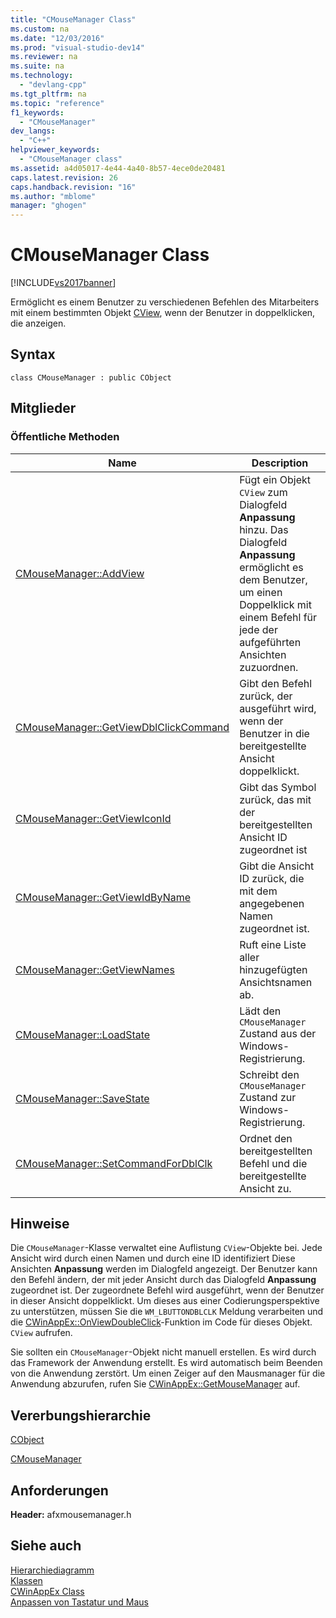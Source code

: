 ```yaml
---
title: "CMouseManager Class"
ms.custom: na
ms.date: "12/03/2016"
ms.prod: "visual-studio-dev14"
ms.reviewer: na
ms.suite: na
ms.technology: 
  - "devlang-cpp"
ms.tgt_pltfrm: na
ms.topic: "reference"
f1_keywords: 
  - "CMouseManager"
dev_langs: 
  - "C++"
helpviewer_keywords: 
  - "CMouseManager class"
ms.assetid: a4d05017-4e44-4a40-8b57-4ece0de20481
caps.latest.revision: 26
caps.handback.revision: "16"
ms.author: "mblome"
manager: "ghogen"
---
```

# CMouseManager Class
[!INCLUDE[vs2017banner](../../assembler/inline/includes/vs2017banner.md)]

Ermöglicht es einem Benutzer zu verschiedenen Befehlen des Mitarbeiters mit einem bestimmten Objekt [CView](../../mfc/reference/cview-class.md), wenn der Benutzer in doppelklicken, die anzeigen.  
  
## Syntax  
  
```  
class CMouseManager : public CObject  
```  
  
## Mitglieder  
  
### Öffentliche Methoden  
  
|Name|Description|  
|----------|-----------------|  
|[CMouseManager::AddView](../Topic/CMouseManager::AddView.md)|Fügt ein Objekt `CView` zum Dialogfeld **Anpassung** hinzu.  Das Dialogfeld **Anpassung** ermöglicht es dem Benutzer, um einen Doppelklick mit einem Befehl für jede der aufgeführten Ansichten zuzuordnen.|  
|[CMouseManager::GetViewDblClickCommand](../Topic/CMouseManager::GetViewDblClickCommand.md)|Gibt den Befehl zurück, der ausgeführt wird, wenn der Benutzer in die bereitgestellte Ansicht doppelklickt.|  
|[CMouseManager::GetViewIconId](../Topic/CMouseManager::GetViewIconId.md)|Gibt das Symbol zurück, das mit der bereitgestellten Ansicht ID zugeordnet ist|  
|[CMouseManager::GetViewIdByName](../Topic/CMouseManager::GetViewIdByName.md)|Gibt die Ansicht ID zurück, die mit dem angegebenen Namen zugeordnet ist.|  
|[CMouseManager::GetViewNames](../Topic/CMouseManager::GetViewNames.md)|Ruft eine Liste aller hinzugefügten Ansichtsnamen ab.|  
|[CMouseManager::LoadState](../Topic/CMouseManager::LoadState.md)|Lädt den `CMouseManager` Zustand aus der Windows\-Registrierung.|  
|[CMouseManager::SaveState](../Topic/CMouseManager::SaveState.md)|Schreibt den `CMouseManager` Zustand zur Windows\-Registrierung.|  
|[CMouseManager::SetCommandForDblClk](../Topic/CMouseManager::SetCommandForDblClk.md)|Ordnet den bereitgestellten Befehl und die bereitgestellte Ansicht zu.|  
  
## Hinweise  
 Die `CMouseManager`\-Klasse verwaltet eine Auflistung `CView`\-Objekte bei.  Jede Ansicht wird durch einen Namen und durch eine ID identifiziert  Diese Ansichten **Anpassung** werden im Dialogfeld angezeigt.  Der Benutzer kann den Befehl ändern, der mit jeder Ansicht durch das Dialogfeld **Anpassung** zugeordnet ist.  Der zugeordnete Befehl wird ausgeführt, wenn der Benutzer in dieser Ansicht doppelklickt.  Um dieses aus einer Codierungsperspektive zu unterstützen, müssen Sie die `WM_LBUTTONDBLCLK` Meldung verarbeiten und die [CWinAppEx::OnViewDoubleClick](../Topic/CWinAppEx::OnViewDoubleClick.md)\-Funktion im Code für dieses Objekt. `CView` aufrufen.  
  
 Sie sollten ein `CMouseManager`\-Objekt nicht manuell erstellen.  Es wird durch das Framework der Anwendung erstellt.  Es wird automatisch beim Beenden von die Anwendung zerstört.  Um einen Zeiger auf den Mausmanager für die Anwendung abzurufen, rufen Sie [CWinAppEx::GetMouseManager](../Topic/CWinAppEx::GetMouseManager.md) auf.  
  
## Vererbungshierarchie  
 [CObject](../../mfc/reference/cobject-class.md)  
  
 [CMouseManager](../../mfc/reference/cmousemanager-class.md)  
  
## Anforderungen  
 **Header:** afxmousemanager.h  
  
## Siehe auch  
 [Hierarchiediagramm](../../mfc/hierarchy-chart.md)   
 [Klassen](../../mfc/reference/mfc-classes.md)   
 [CWinAppEx Class](../../mfc/reference/cwinappex-class.md)   
 [Anpassen von Tastatur und Maus](../../mfc/keyboard-and-mouse-customization.md)